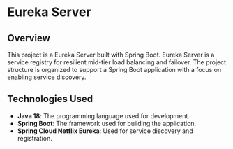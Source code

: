 # Eureka Server

## Overview

This project is a Eureka Server built with Spring Boot. Eureka Server is a service registry for resilient mid-tier load balancing and failover. The project structure is organized to support a Spring Boot application with a focus on enabling service discovery.

## Technologies Used

- **Java 18**: The programming language used for development.
- **Spring Boot**: The framework used for building the application.
- **Spring Cloud Netflix Eureka**: Used for service discovery and registration.

